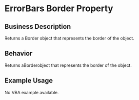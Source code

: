 # ErrorBars Border Property

## Business Description
Returns a Border object that represents the border of the object.

## Behavior
Returns aBorderobject that represents the border of the object.

## Example Usage
No VBA example available.